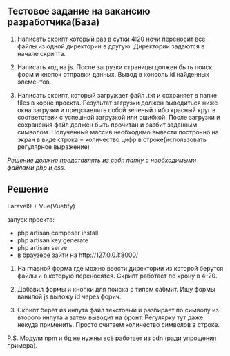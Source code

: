<h2>Тестовое задание на вакансию разработчика(База)</h2>

1) Написать скрипт который раз в сутки 4:20 ночи переносит все файлы из одной директории в другую. 
Директории задаются в начале скрипта.

2) Написать код на js. После загрузки страницы должен быть поиск форм и кнопок отправки данных. 
Вывод в консоль id найденных элементов.

3) Написать скрипт, который загружает файл .txt  и сохраняет в папке files в корне проекта. 
Результат загрузки должен выводиться ниже окна загрузки и представлять собой зеленый либо красный круг в соответствии с успешной загрузкой или ошибкой.
После загрузки и сохранения файл должен быть прочитан и разбит заданным символом. 
Полученный массив необходимо вывести построчно на экран в виде строка = количество цифр в строке(использовать регулярное выражение)

<i>Решение должно представлять из себя папку с необходимыми файлами php и css. </i>

<h2>Решение</h2>

Laravel9 + Vue(Vuetify)

запуск проекта:
<ul>
<li>php artisan composer install</li>
<li>php artisan key:generate</li>
<li>php artisan serve</li>
<li>в браузере зайти на <a>http://127.0.0.1:8000/</a></li>
</ul>

1) На главной форма где можно ввести директории из которой берутся файлы и в которую переносятся. Скрипт работает по крону в 4-20.

2) Добавил формы и кнопки для поиска с типом сабмит. Ищу формы ванилой js вывожу id через форич.

3) Скрипт берёт из инпута файл текстовый и разбирает по символу из второго инпута а затем выводит на фронт. Регулярку тут даже некуда применить. Просто считаем количество символов в строке.

P.S. Модули npm и бд не нужны всё работает из cdn (ради упрощения примера).
